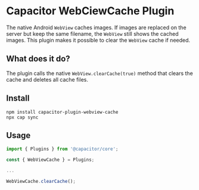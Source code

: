 # Capacitor WebCiewCache Plugin

The native Android `WebView` caches images. If images are replaced on the server but keep the same filename, the `WebView` still shows the cached images. This plugin makes it possible to clear the `WebView` cache if needed.

## What does it do?

The plugin calls the native `WebView.clearCache(true)` method that clears the cache and deletes all cache files.

## Install

```
npm install capacitor-plugin-webview-cache
npx cap sync
```

## Usage

```typescript
import { Plugins } from '@capacitor/core';

const { WebViewCache } = Plugins;

...

WebViewCache.clearCache();
```
